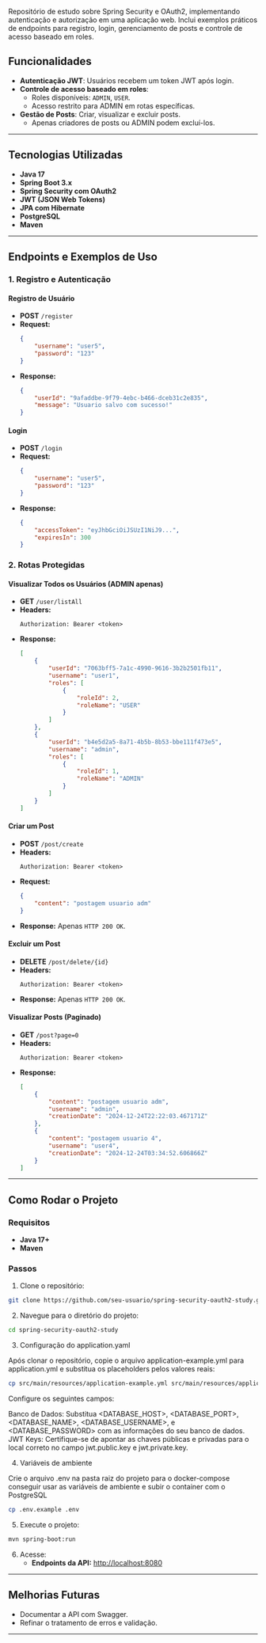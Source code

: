 Repositório de estudo sobre Spring Security e OAuth2, implementando autenticação e autorização em uma aplicação web. Inclui exemplos práticos de endpoints para registro, login, gerenciamento de posts e controle de acesso baseado em roles.

## Funcionalidades

- **Autenticação JWT**: Usuários recebem um token JWT após login.
- **Controle de acesso baseado em roles**:
  - Roles disponíveis: `ADMIN`, `USER`.
  - Acesso restrito para ADMIN em rotas específicas.
- **Gestão de Posts**: Criar, visualizar e excluir posts.
  - Apenas criadores de posts ou ADMIN podem excluí-los.

---

## Tecnologias Utilizadas

- **Java 17**
- **Spring Boot 3.x**
- **Spring Security com OAuth2**
- **JWT (JSON Web Tokens)**
- **JPA com Hibernate**
- **PostgreSQL**
- **Maven**

---

## Endpoints e Exemplos de Uso

### **1. Registro e Autenticação**

#### Registro de Usuário
- **POST** `/register`
- **Request:**
  ```json
  {
      "username": "user5",
      "password": "123"
  }
  ```
- **Response:**
  ```json
  {
      "userId": "9afaddbe-9f79-4ebc-b466-dceb31c2e835",
      "message": "Usuario salvo com sucesso!"
  }
  ```

#### Login
- **POST** `/login`
- **Request:**
  ```json
  {
      "username": "user5",
      "password": "123"
  }
  ```
- **Response:**
  ```json
  {
      "accessToken": "eyJhbGciOiJSUzI1NiJ9...",
      "expiresIn": 300
  }
  ```

### **2. Rotas Protegidas**

#### Visualizar Todos os Usuários (ADMIN apenas)
- **GET** `/user/listAll`
- **Headers:**
  ```
  Authorization: Bearer <token>
  ```
- **Response:**
  ```json
  [
      {
          "userId": "7063bff5-7a1c-4990-9616-3b2b2501fb11",
          "username": "user1",
          "roles": [
              {
                  "roleId": 2,
                  "roleName": "USER"
              }
          ]
      },
      {
          "userId": "b4e5d2a5-8a71-4b5b-8b53-bbe111f473e5",
          "username": "admin",
          "roles": [
              {
                  "roleId": 1,
                  "roleName": "ADMIN"
              }
          ]
      }
  ]
  ```

#### Criar um Post
- **POST** `/post/create`
- **Headers:**
  ```
  Authorization: Bearer <token>
  ```
- **Request:**
  ```json
  {
      "content": "postagem usuario adm"
  }
  ```
- **Response:**
  Apenas `HTTP 200 OK`.

#### Excluir um Post
- **DELETE** `/post/delete/{id}`
- **Headers:**
  ```
  Authorization: Bearer <token>
  ```
- **Response:**
  Apenas `HTTP 200 OK`.

#### Visualizar Posts (Paginado)
- **GET** `/post?page=0`
- **Headers:**
  ```
  Authorization: Bearer <token>
  ```
- **Response:**
  ```json
  [
      {
          "content": "postagem usuario adm",
          "username": "admin",
          "creationDate": "2024-12-24T22:22:03.467171Z"
      },
      {
          "content": "postagem usuario 4",
          "username": "user4",
          "creationDate": "2024-12-24T03:34:52.606866Z"
      }
  ]
  ```

---

## Como Rodar o Projeto

### Requisitos
- **Java 17+**
- **Maven**

### Passos
1. Clone o repositório:
```bash
git clone https://github.com/seu-usuario/spring-security-oauth2-study.git
```

2. Navegue para o diretório do projeto:
```bash
cd spring-security-oauth2-study
```

3. Configuração do application.yaml 

Após clonar o repositório, copie o arquivo application-example.yml para application.yml e substitua os placeholders pelos valores reais:

```bash
cp src/main/resources/application-example.yml src/main/resources/application.yml
```

Configure os seguintes campos:

Banco de Dados: Substitua <DATABASE_HOST>, <DATABASE_PORT>, <DATABASE_NAME>, <DATABASE_USERNAME>, e <DATABASE_PASSWORD> com as informações do seu banco de dados.
JWT Keys: Certifique-se de apontar as chaves públicas e privadas para o local correto no campo jwt.public.key e jwt.private.key.

4. Variáveis de ambiente

Crie o arquivo .env na pasta raiz do projeto para o docker-compose conseguir usar as variáveis de ambiente e subir o container com o PostgreSQL

```bash
cp .env.example .env
```

5. Execute o projeto:
```bash
mvn spring-boot:run
```

6. Acesse:
   - **Endpoints da API:** [http://localhost:8080](http://localhost:8080)

---

## Melhorias Futuras
- Documentar a API com Swagger.
- Refinar o tratamento de erros e validação.

---


